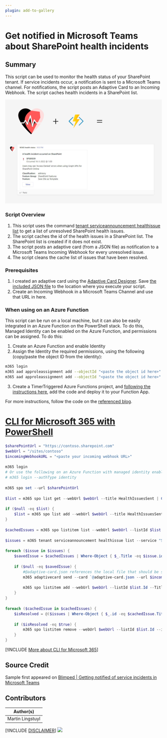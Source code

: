 ```yaml
---
plugin: add-to-gallery
---
```


# Get notified in Microsoft Teams about SharePoint health incidents

## Summary

This script can be used to monitor the health status of your SharePoint tenant. If service incidents occur, a notification is sent to a Microsoft Teams channel. For notifications, the script posts an Adaptive Card to an Incoming Webhook. The script caches health incidents in a SharePoint list.

![Example Screenshot](assets/example.png)

### Script Overview

1. This script uses the command [tenant serviceannouncement healthissue list](https://pnp.github.io/cli-microsoft365/cmd/tenant/serviceannouncement/serviceannouncement-healthissue-list/) to get a list of unresolved SharePoint health issues.
2. The script caches the id of the health issues in a SharePoint list. The SharePoint list is created if it does not exist.
3. The script posts an adaptive card (from a JSON file) as notification to a Microsoft Teams Incoming Webhook for every unresolved issue.
4. The script cleans the cache list of issues that have been resolved. 

### Prerequisites
1. I created an adaptive card using the [Adaptive Card Designer](https://adaptivecards.io/designer/). Save [the included JSON file](assets/adaptive-card.json) to the location where you execute your script.
2. Create an Incoming Webhook in a Microsoft Teams Channel and use that URL in here.

### When using on an Azure Function

This script can be run on a local machine, but it can also be easily integrated in an Azure Function on the PowerShell stack. To do this, Managed Identity can be enabled on the Azure Function, and permissions can be assigned. To do this:

1. Create an Azure Function and enable Identity
2. Assign the Identity the required permissions, using the following (copy/paste the object ID from the identity):

```sh
m365 login
m365 aad approleassignment add --objectId "<paste the object id here>" --resource "Microsoft Graph" --scope "ServiceHealth.Read.All"
m365 aad approleassignment add --objectId "<paste the object id here>" --resource "SharePoint" --scope "SharePoint.FullControl.All"
```

3. Create a TimerTriggered Azure Functions project, and [following the instructions here](https://www.blimped.nl/how-to-run-the-cli-for-microsoft365-on-an-azure-function/), add the code and deploy it to your Function App.

For more instructions, follow the code on the [referenced blog](https://www.blimped.nl/getting-notified-of-service-incidents-in-microsoft-teams/).
 
# [CLI for Microsoft 365 with PowerShell](#tab/cli-m365-ps)
```powershell
$sharePointUrl = "https://contoso.sharepoint.com"
$webUrl = "/sites/contoso"
$incomingWebhookURL = "<paste your incoming webhook URL>"

m365 login
# Or use the following on an Azure Function with managed identity enabled 
# m365 login --authType identity

m365 spo set --url $sharePointUrl

$list = m365 spo list get --webUrl $webUrl --title HealthIssuesSent | ConvertFrom-Json

if ($null -eq $list) {
    $list = m365 spo list add --webUrl $webUrl --title HealthIssuesSent --baseTemplate GenericList | ConvertFrom-Json
}

$cachedIssues = m365 spo listitem list --webUrl $webUrl --listId $list.Id --fields "Id,Title" | ConvertFrom-Json

$issues = m365 tenant serviceannouncement healthissue list --service "SharePoint Online" --query "[?!isResolved]" | ConvertFrom-Json

foreach ($issue in $issues) {
    $savedIssue = $cachedIssues | Where-Object { $_.Title -eq $issue.id }

    if ($null -eq $savedIssue) {
        #@adaptive-card.json references the local file that should be stored in the location where you execute your script.
        m365 adaptivecard send --card `@adaptive-card.json --url $incomingWebhookURL --cardData "{ \`"title\`": \`"A health incident occurred on SharePoint\`", \`"description\`": \`"$($issue.Title)\`", \`"issueId\`": \`"$($issue.id)\`", \`"issueTimestamp\`": \`"$($issue.startDateTime.ToString("yyyy-MM-ddTHH:mm:ssZ"))\`", \`"viewUrl\`": \`"https://admin.microsoft.com/Adminportal/Home#/servicehealth/:/alerts/$($issue.id)\`", \`"properties\`":[{\`"key\`":\`"Classification\`",\`"value\`":\`"$($issue.classification)\`"},{\`"key\`":\`"Feature Group\`",\`"value\`":\`"$($issue.featureGroup)\`"},{\`"key\`":\`"Feature\`",\`"value\`":\`"$($issue.feature)\`"}] }"

        m365 spo listitem add --webUrl $webUrl --listId $list.Id --Title $issue.id | out-null
    } 
}

foreach ($cachedIssue in $cachedIssues) {
    $isResolved = @($issues | Where-Object { $_.id -eq $cachedIssue.Title }).Count -eq 0

    if ($isResolved -eq $true) {
        m365 spo listitem remove --webUrl $webUrl --listId $list.Id --id $cachedIssue.Id --confirm | out-null
    }
}
```
[!INCLUDE [More about CLI for Microsoft 365](../../docfx/includes/MORE-CLIM365.md)]


## Source Credit

Sample first appeared on [Blimped | Getting notified of service incidents in Microsoft Teams](https://www.blimped.nl/getting-notified-of-service-incidents-in-microsoft-teams/)

## Contributors

| Author(s) |
|-----------|
| Martin Lingstuyl |


[!INCLUDE [DISCLAIMER](../../docfx/includes/DISCLAIMER.md)]
<img src="https://pnptelemetry.azurewebsites.net/script-samples/scripts/tenant-monitor-notify-healthstatus" aria-hidden="true" />
